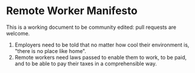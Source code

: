 # Remote Worker Manifesto

This is a working document to be community edited: pull requests are welcome.

1. Employers need to be told that no matter how cool their environment is, "there is no place like home".
2. Remote workers need laws passed to enable them to work, to be paid, and to be able to pay their taxes in a comprehensible way.
